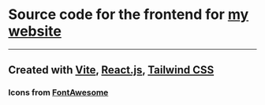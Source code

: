 # Source code for the frontend for [my website](https://gacek.wtf)
---
## Created with [Vite](https://vitejs.dev/), [React.js](https://react.dev/), [Tailwind CSS](https://tailwindcss.com/)
### Icons from [FontAwesome](https://fontawesome.com/)
